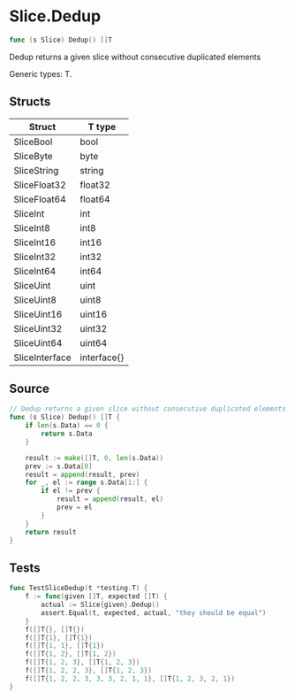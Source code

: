# Slice.Dedup

```go
func (s Slice) Dedup() []T
```

Dedup returns a given slice without consecutive duplicated elements

Generic types: T.

## Structs

| Struct | T type |
| ------ | ------ |
| SliceBool | bool |
| SliceByte | byte |
| SliceString | string |
| SliceFloat32 | float32 |
| SliceFloat64 | float64 |
| SliceInt | int |
| SliceInt8 | int8 |
| SliceInt16 | int16 |
| SliceInt32 | int32 |
| SliceInt64 | int64 |
| SliceUint | uint |
| SliceUint8 | uint8 |
| SliceUint16 | uint16 |
| SliceUint32 | uint32 |
| SliceUint64 | uint64 |
| SliceInterface | interface{} |

## Source

```go
// Dedup returns a given slice without consecutive duplicated elements
func (s Slice) Dedup() []T {
	if len(s.Data) == 0 {
		return s.Data
	}

	result := make([]T, 0, len(s.Data))
	prev := s.Data[0]
	result = append(result, prev)
	for _, el := range s.Data[1:] {
		if el != prev {
			result = append(result, el)
			prev = el
		}
	}
	return result
}
```

## Tests

```go
func TestSliceDedup(t *testing.T) {
	f := func(given []T, expected []T) {
		actual := Slice{given}.Dedup()
		assert.Equal(t, expected, actual, "they should be equal")
	}
	f([]T{}, []T{})
	f([]T{1}, []T{1})
	f([]T{1, 1}, []T{1})
	f([]T{1, 2}, []T{1, 2})
	f([]T{1, 2, 3}, []T{1, 2, 3})
	f([]T{1, 2, 2, 3}, []T{1, 2, 3})
	f([]T{1, 2, 2, 3, 3, 3, 2, 1, 1}, []T{1, 2, 3, 2, 1})
}
```